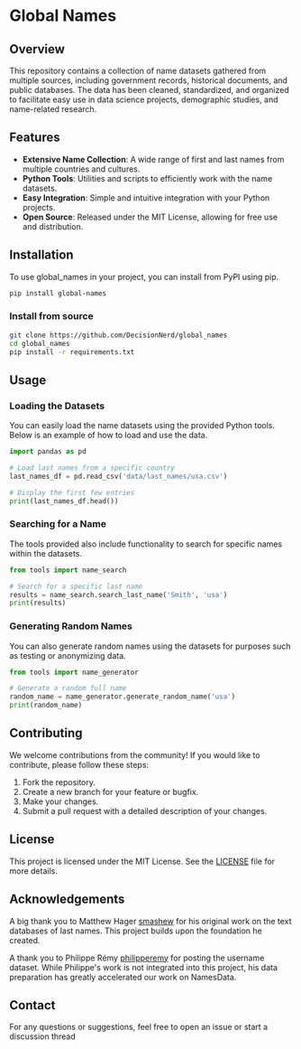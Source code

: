 Global Names
=============

## Overview

This repository contains a collection of name datasets gathered from multiple sources, including government records, historical documents, and public databases. The data has been cleaned, standardized, and organized to facilitate easy use in data science projects, demographic studies, and name-related research.

## Features

- **Extensive Name Collection**: A wide range of first and last names from multiple countries and cultures.
- **Python Tools**: Utilities and scripts to efficiently work with the name datasets.
- **Easy Integration**: Simple and intuitive integration with your Python projects.
- **Open Source**: Released under the MIT License, allowing for free use and distribution.

## Installation

To use global_names in your project, you can install from PyPI using pip.

```bash
pip install global-names
```

### Install from source

```bash
git clone https://github.com/DecisionNerd/global_names
cd global_names
pip install -r requirements.txt
```

## Usage

### Loading the Datasets

You can easily load the name datasets using the provided Python tools. Below is an example of how to load and use the data.

```python
import pandas as pd

# Load last names from a specific country
last_names_df = pd.read_csv('data/last_names/usa.csv')

# Display the first few entries
print(last_names_df.head())
```

### Searching for a Name

The tools provided also include functionality to search for specific names within the datasets.

```python
from tools import name_search

# Search for a specific last name
results = name_search.search_last_name('Smith', 'usa')
print(results)
```

### Generating Random Names

You can also generate random names using the datasets for purposes such as testing or anonymizing data.

```python
from tools import name_generator

# Generate a random full name
random_name = name_generator.generate_random_name('usa')
print(random_name)
```

## Contributing

We welcome contributions from the community! If you would like to contribute, please follow these steps:

1. Fork the repository.
2. Create a new branch for your feature or bugfix.
3. Make your changes.
4. Submit a pull request with a detailed description of your changes.

## License

This project is licensed under the MIT License. See the [LICENSE](LICENSE) file for more details.

## Acknowledgements

A big thank you to Matthew Hager [smashew](https://github.com/smashew) for his original work on the text databases of last names. This project builds upon the foundation he created.

A thank you to Philippe Rémy [philipperemy](https://github.com/philipperemy) for posting the username dataset.  While Philippe's work is not integrated into this project, his data preparation has greatly accelerated our work on NamesData.

## Contact

For any questions or suggestions, feel free to open an issue or start a discussion thread
